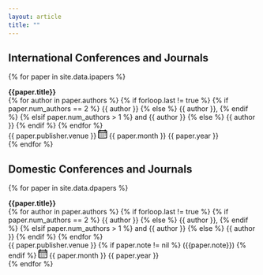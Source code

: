 ```yaml
---
layout: article
title: ""
---
```


## International Conferences and Journals

{% for paper in site.data.ipapers %}
<div class="grid">
  <div class="cell cell--auto">
	  <div style="font-size: 1em; font-weight: bolder;">{{paper.title}}</div>
	  <div style="font-size: 1em;">
        {% for author in paper.authors %}
            {% if forloop.last != true %}
                {% if paper.num_authors == 2 %}
                    {{ author }} 
                {% else %}
                    {{ author }},
                {% endif %}
            {% elsif paper.num_authors > 1 %}
                and {{ author }}
            {% else %}
                {{ author }}
            {% endif %}
        {% endfor %}
	  </div>
	  <div style="font-size: 1em;">
	{{ paper.publisher.venue }}
	<img src="assets/calendar.png" height="18" width="18"> {{ paper.month }} {{ paper.year }}
	  </div>
  </div>
</div>

<div class="m-3"></div>
{% endfor %}


## Domestic Conferences and Journals

{% for paper in site.data.dpapers %}
<div class="grid">
  <div class="cell cell--auto">
	  <div style="font-size: 1em; font-weight: bolder;">{{paper.title}}</div>
	  <div style="font-size: 1em;">
        {% for author in paper.authors %}
            {% if forloop.last != true %}
                {% if paper.num_authors == 2 %}
                    {{ author }} 
                {% else %}
                    {{ author }},
                {% endif %}
            {% elsif paper.num_authors > 1 %}
                and {{ author }}
            {% else %}
                {{ author }}
            {% endif %}
        {% endfor %}
	  </div>
	  <div style="font-size: 1em;">
	  {{ paper.publisher.venue }}
        {% if paper.note != nil %}
            ({{paper.note}}) 
        {% endif %}
	  <img src="assets/calendar.png" height="18" width="18"> {{ paper.month }} {{ paper.year }}
	  </div>
  </div>
</div>

<div class="m-3"></div>
{% endfor %}

